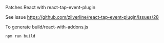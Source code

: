 Patches React with react-tap-event-plugin

See issue https://github.com/zilverline/react-tap-event-plugin/issues/28

To generate build/react-with-addons.js

```bash
npm run build

```
